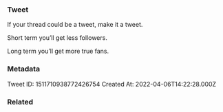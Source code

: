 ### Tweet
If your thread could be a tweet, make it a tweet.

Short term you’ll get less followers.

Long term you’ll get more true fans.

### Metadata
Tweet ID: 1511710938772426754
Created At: 2022-04-06T14:22:28.000Z

### Related

